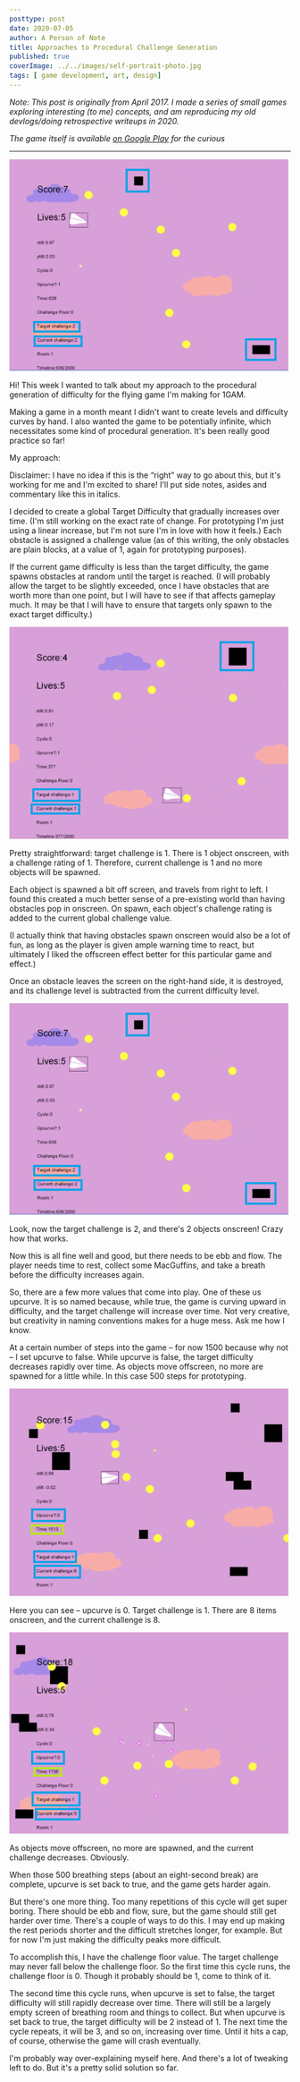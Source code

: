 ```yaml
---
posttype: post
date: 2020-07-05
author: A Person of Note
title: Approaches to Procedural Challenge Generation
published: true
coverImage: ../../images/self-portrait-photo.jpg
tags: [ game development, art, design]
---
```


*Note: This post is originally from April 2017. I made a series of small games exploring interesting (to me) concepts, and am reproducing my old devlogs/doing retrospective writeups in 2020.*

*The game itself is available [on Google Play](https://play.google.com/store/apps/details?id=com.AMinorStudio.Flight_of_the_Paperwing&hl=en_US) for the curious*

---

![Flight of the Paperwing Screenshot](../../images/post-images/procedural-generation-1.png)

Hi! This week I wanted to talk about my approach to the procedural generation of difficulty for the flying game I'm making for 1GAM.

Making a game in a month meant I didn't want to create levels and difficulty curves by hand. I also wanted the game to be potentially infinite, which necessitates some kind of procedural generation. It's been really good practice so far!

My approach:

Disclaimer: I have no idea if this is the “right” way to go about this, but it's working for me and I'm excited to share! I'll put side notes, asides and commentary like this in italics.

I decided to create a global Target Difficulty that gradually increases over time. (I'm still working on the exact rate of change. For prototyping I'm just using a linear increase, but I'm not sure I'm in love with how it feels.) Each obstacle is assigned a challenge value (as of this writing, the only obstacles are plain blocks, at a value of 1,  again for prototyping purposes). 

If the current game difficulty is less than the target difficulty, the game spawns obstacles at random until the target is reached. (I will probably allow the target to be slightly exceeded, once I have obstacles that are worth more than one point, but I will have to see if that affects gameplay much. It may be that I will have to ensure that targets only spawn to the exact target difficulty.)

![Flight of the Paperwing Screenshot](../../images/post-images/procedural-generation-2.png)

Pretty straightforward: target challenge is 1. There is 1 object onscreen, with a challenge rating of 1.  Therefore, current challenge is 1 and no more objects will be spawned.

Each object is spawned a bit off screen, and travels from right to left. I found this created a much better sense of a pre-existing world than having obstacles pop in onscreen. On spawn, each object's challenge rating is added to the current global challenge value.

(I actually think that having obstacles spawn onscreen would also be a lot of fun, as long as the player is given ample warning time to react, but ultimately I liked the offscreen effect better for this particular game and effect.)

Once an obstacle leaves the screen on the right-hand side, it is destroyed, and its challenge level is subtracted from the current difficulty level.

![Flight of the Paperwing Screenshot](../../images/post-images/procedural-generation-3.png)

Look, now the target challenge is 2, and there's 2 objects onscreen! Crazy how that works.

Now this is all fine well and good, but there needs to be ebb and flow. The player needs time to rest, collect some MacGuffins, and take a breath before the difficulty increases again.

So, there are a few more values that come into play. One of these us upcurve. It is so named because, while true, the game is curving upward in difficulty, and the target challenge will increase over time. Not very creative, but creativity in naming conventions makes for a huge mess. Ask me how I know.

At a certain number of steps into the game – for now 1500 because why not – I set upcurve to false. While upcurve is false, the target difficulty decreases rapidly over time. As objects move offscreen, no more are spawned for a little while. In this case 500 steps for prototyping.

![Flight of the Paperwing Screenshot](../../images/post-images/procedural-generation-4.png)

Here you can see – upcurve is 0. Target challenge is 1. There are 8 items onscreen, and the current challenge is 8.

![Flight of the Paperwing Screenshot](../../images/post-images/procedural-generation-5.png)

As objects move offscreen, no more are spawned, and the current challenge decreases. Obviously.


When those 500 breathing steps (about an eight-second break) are complete, upcurve is set back to true, and the game gets harder again.

But there's one more thing. Too many repetitions of this cycle will get super boring. There should be ebb and flow, sure, but the game should still get harder over time. There's a couple of ways to do this. I may end up making the rest periods shorter and the difficult stretches longer, for example. But for now I'm just making the difficulty peaks more difficult.


To accomplish this, I have the challenge floor value. The target challenge may never fall below the challenge floor. So the first time this cycle runs, the challenge floor is 0. Though it probably should be 1, come to think of it. 

The second time this cycle runs, when upcurve is set to false, the target difficulty will still rapidly decrease over time. There will still be a largely empty screen of breathing room and things to collect. But when upcurve is set back to true, the target difficulty will be 2 instead of 1. The next time the cycle repeats, it will be 3, and so on, increasing over time. Until it hits a cap, of course, otherwise the game will crash eventually.

I'm probably way over-explaining myself here. And there's a lot of tweaking left to do. But it's a pretty solid solution so far.

  

